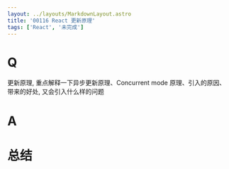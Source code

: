 ```yaml
---
layout: ../layouts/MarkdownLayout.astro
title: '00116 React 更新原理'
tags: ['React', '未完成']
---
```


# Q

更新原理, 重点解释一下异步更新原理、Concurrent mode 原理、引入的原因、带来的好处, 又会引入什么样的问题

# A



# 总结



<script>
  function func() {

  }
  
</script>